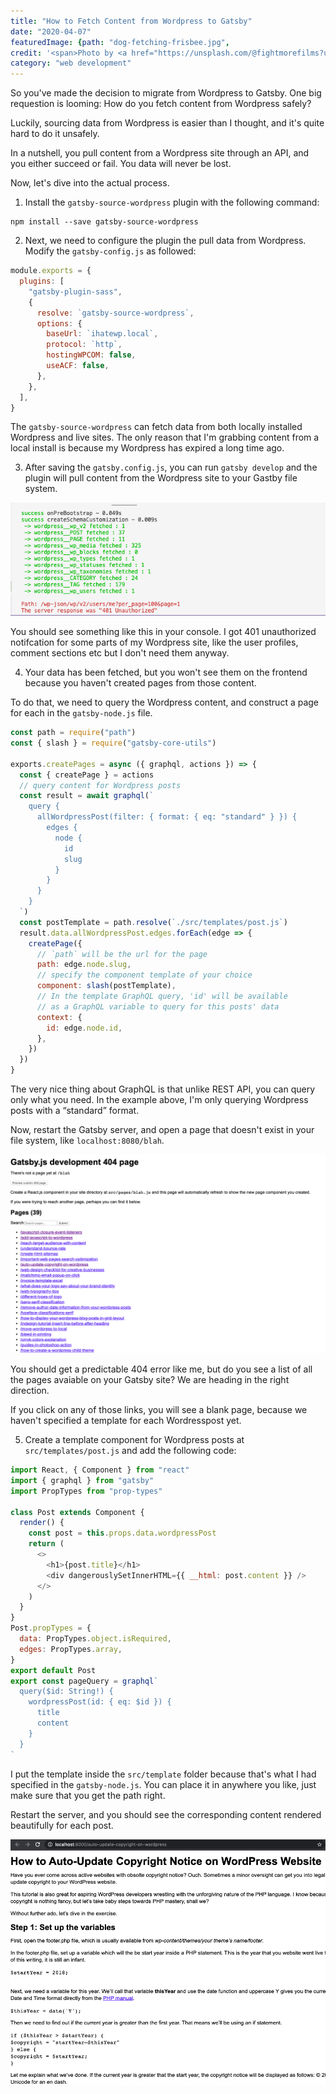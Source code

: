 ```yaml
---
title: "How to Fetch Content from Wordpress to Gatsby"
date: "2020-04-07"
featuredImage: {path: "dog-fetching-frisbee.jpg",
credit: '<span>Photo by <a href="https://unsplash.com/@fightmorefilms?utm_source=unsplash&amp;utm_medium=referral&amp;utm_content=creditCopyText">Anthony Duran</a> on <a href="https://unsplash.com/s/photos/fetch?utm_source=unsplash&amp;utm_medium=referral&amp;utm_content=creditCopyText">Unsplash</a></span>'}
category: "web development"
---
```


So you've made the decision to migrate from Wordpress to Gatsby. One big requestion is looming: How do you fetch content from Wordpress safely?

Luckily, sourcing data from Wordpress is easier than I thought, and it's quite hard to do it unsafely.

In a nutshell, you pull content from a Wordpress site through an API, and you either succeed or fail. You data will never be lost.

Now, let's dive into the actual process.

1. Install the `gatsby-source-wordpress` plugin with the following command:

```shell
npm install --save gatsby-source-wordpress
```

2. Next, we need to configure the plugin the pull data from Wordpress. Modify the `gatsby-config.js` as followed:

```js
module.exports = {
  plugins: [
    "gatsby-plugin-sass",
    {
      resolve: `gatsby-source-wordpress`,
      options: {
        baseUrl: `ihatewp.local`,
        protocol: `http`,
        hostingWPCOM: false,
        useACF: false,
      },
    },
  ],
}
```

The `gatsby-source-wordpress` can fetch data from both locally installed Wordpress and live sites. The only reason that I'm grabbing content from a local install is because my Wordpress has expired a long time ago.

3. After saving the `gatsby.config.js`, you can run `gatsby develop` and the plugin will pull content from the Wordpress site to your Gastby file system.

![pulling-content-from-wordpress-to-gatsby.png](./pulling-content-from-wordpress-to-gatsby.png)

You should see something like this in your console. I got 401 unauthorized notifcation for some parts of my Wordpress site, like the user profiles, comment sections etc but I don't need them anyway.

4. Your data has been fetched, but you won't see them on the frontend because you haven't created pages from those content.

To do that, we need to query the Wordpress content, and construct a page for each in the `gatsby-node.js` file.

```js
const path = require("path")
const { slash } = require("gatsby-core-utils")

exports.createPages = async ({ graphql, actions }) => {
  const { createPage } = actions
  // query content for Wordpress posts
  const result = await graphql(`
    query {
      allWordpressPost(filter: { format: { eq: "standard" } }) {
        edges {
          node {
            id
            slug
          }
        }
      }
    }
  `)
  const postTemplate = path.resolve(`./src/templates/post.js`)
  result.data.allWordpressPost.edges.forEach(edge => {
    createPage({
      // `path` will be the url for the page
      path: edge.node.slug,
      // specify the component template of your choice
      component: slash(postTemplate),
      // In the template GraphQL query, 'id' will be available
      // as a GraphQL variable to query for this posts' data
      context: {
        id: edge.node.id,
      },
    })
  })
}
```

The very nice thing about GraphQL is that unlike REST API, you can query only what you need. In the example above, I'm only querying Wordpress posts with a “standard” format.

Now, restart the Gatsby server, and open a page that doesn't exist in your file system, like `localhost:8080/blah`.

![list-of-wordpress-post.png](list-of-wordpress-post.png)

You should get a predictable 404 error like me, but do you see a list of all the pages avaiable on your Gatsby site? We are heading in the right direction.

If you click on any of those links, you will see a blank page, because we haven't specified a template for each Wordresspost yet.

5. Create a template component for Wordpress posts at `src/templates/post.js` and add the following code:

```js
import React, { Component } from "react"
import { graphql } from "gatsby"
import PropTypes from "prop-types"

class Post extends Component {
  render() {
    const post = this.props.data.wordpressPost
    return (
      <>
        <h1>{post.title}</h1>
        <div dangerouslySetInnerHTML={{ __html: post.content }} />
      </>
    )
  }
}
Post.propTypes = {
  data: PropTypes.object.isRequired,
  edges: PropTypes.array,
}
export default Post
export const pageQuery = graphql`
  query($id: String!) {
    wordpressPost(id: { eq: $id }) {
      title
      content
    }
  }
`
```

I put the template inside the `src/template` folder because that's what I had specified in the `gatsby-node.js`. You can place it in anywhere you like, just make sure that you get the path right.

Restart the server, and you should see the corresponding content rendered beautifully for each post.

![wordpress-post.png](wordpress-post.png)
